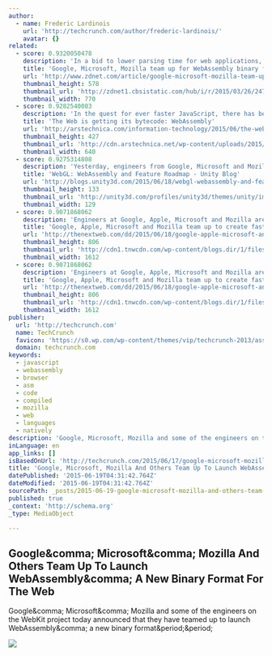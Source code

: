 ```yaml
---
author:
  - name: Frederic Lardinois
    url: 'http://techcrunch.com/author/frederic-lardinois/'
    avatar: {}
related:
  - score: 0.9320050478
    description: 'In a bid to lower parsing time for web applications, a W3C community group has created a new compilation target for web browsers.'
    title: 'Google, Microsoft, Mozilla team up for WebAssembly binary format for the web | ZDNet'
    url: 'http://www.zdnet.com/article/google-microsoft-mozilla-team-up-for-webassembly-binary-format-for-the-web/'
    thumbnail_height: 578
    thumbnail_url: 'http://zdnet1.cbsistatic.com/hub/i/r/2015/03/26/2473295d-9e2a-474f-a451-31b3bd880199/thumbnail/770x578/73fff7d52174c41e384465910549c41d/hand-write-a-html-source-codegkppafbo.jpg'
    thumbnail_width: 770
  - score: 0.9282540083
    description: 'In the quest for ever faster JavaScript, there has been a recurring refrain: why use JavaScript at all? JavaScript engines have been a major focus of browser developers for some years, and the result has been substantial performance improvements from every vendor.'
    title: 'The Web is getting its bytecode: WebAssembly'
    url: 'http://arstechnica.com/information-technology/2015/06/the-web-is-getting-its-bytecode-webassembly/'
    thumbnail_height: 427
    thumbnail_url: 'http://cdn.arstechnica.net/wp-content/uploads/2015/06/x86-assembler-640x427.jpg'
    thumbnail_width: 640
  - score: 0.9275314808
    description: 'Yesterday, engineers from Google, Microsoft and Mozilla (makers of Chrome, Edge and Firefox) announc...'
    title: 'WebGL: WebAssembly and Feature Roadmap - Unity Blog'
    url: 'http://blogs.unity3d.com/2015/06/18/webgl-webassembly-and-feature-roadmap/'
    thumbnail_height: 133
    thumbnail_url: 'http://unity3d.com/profiles/unity3d/themes/unity/images/assets/favicons/fb-icon.png'
    thumbnail_width: 129
  - score: 0.9071868062
    description: 'Engineers at Google, Apple, Microsoft and Mozilla are partnering to create WebAssembly (a.k.a wasm), a bytecode for use in the browsers of the future that promises up to 20 times...'
    title: 'Google, Apple, Microsoft and Mozilla team up to create faster browsers'
    url: 'http://thenextweb.com/dd/2015/06/18/google-apple-microsoft-and-mozilla-team-up-to-create-faster-browsers/'
    thumbnail_height: 806
    thumbnail_url: 'http://cdn1.tnwcdn.com/wp-content/blogs.dir/1/files/2015/06/shutterstock_234146047_code.jpg'
    thumbnail_width: 1612
  - score: 0.9071868062
    description: 'Engineers at Google, Apple, Microsoft and Mozilla are partnering to create WebAssembly (a.k.a wasm), a bytecode for use in the browsers of the future that promises up to 20 times...'
    title: 'Google, Apple, Microsoft and Mozilla team up to create faster browsers'
    url: 'http://thenextweb.com/dd/2015/06/18/google-apple-microsoft-and-mozilla-team-up-to-create-faster-browsers/?utm_source=feedburner&utm_medium=feed&utm_campaign=Feed%3A+TheNextWeb+%28The+Next+Web+All+Stories%29'
    thumbnail_height: 806
    thumbnail_url: 'http://cdn1.tnwcdn.com/wp-content/blogs.dir/1/files/2015/06/shutterstock_234146047_code.jpg'
    thumbnail_width: 1612
publisher:
  url: 'http://techcrunch.com'
  name: TechCrunch
  favicon: 'https://s0.wp.com/wp-content/themes/vip/techcrunch-2013/assets/images/favicon.ico'
  domain: techcrunch.com
keywords:
  - javascript
  - webassembly
  - browser
  - asm
  - code
  - compiled
  - mozilla
  - web
  - languages
  - natively
description: 'Google, Microsoft, Mozilla and some of the engineers on the WebKit project today announced that they have teamed up to launch WebAssembly, a new binary format..'
inLanguage: en
app_links: []
isBasedOnUrl: 'http://techcrunch.com/2015/06/17/google-microsoft-mozilla-and-others-team-up-to-launch-webassembly-a-new-binary-format-for-the-web/#.xowqrf:A3zS'
title: 'Google, Microsoft, Mozilla And Others Team Up To Launch WebAssembly, A New Binary Format For The Web'
datePublished: '2015-06-19T04:31:42.764Z'
dateModified: '2015-06-19T04:31:42.764Z'
sourcePath: _posts/2015-06-19-google-microsoft-mozilla-and-others-team-up-to-launch-weba.md
published: true
_context: 'http://schema.org'
_type: MediaObject

---
```

<article style=""><h1>Google&amp;comma; Microsoft&amp;comma; Mozilla And Others Team Up To Launch WebAssembly&amp;comma; A New Binary Format For The Web</h1><p>Google&amp;comma; Microsoft&amp;comma; Mozilla and some of the engineers on the WebKit project today announced that they have teamed up to launch WebAssembly&amp;comma; a new binary format&amp;period;&amp;period;</p><img src="https://tctechcrunch2011.files.wordpress.com/2015/06/4466482623_cf7a5c483b_o.jpg?w=738" /></article>